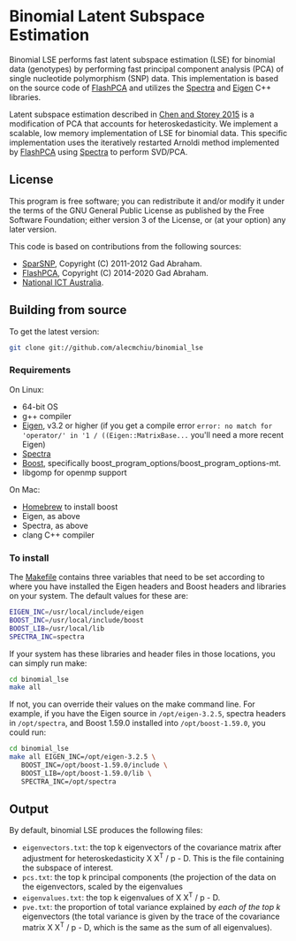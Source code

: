 # Binomial Latent Subspace Estimation

Binomial LSE performs fast latent subspace estimation (LSE) for binomial data (genotypes) by performing fast principal component analysis (PCA) of single nucleotide
polymorphism (SNP) data. This implementation is based on the source code of [FlashPCA](https://github.com/gabraham/flashpca) and utilizes the [Spectra](https://github.com/yixuan/spectra/) and [Eigen](http://eigen.tuxfamily.org/) C++ libraries.

Latent subspace estimation described in [Chen and Storey 2015](https://arxiv.org/abs/1510.03497) is a modification of PCA that accounts for heteroskedasticity. We implement a scalable, low memory implementation of LSE for binomial data. This specific implementation uses the iteratively restarted Arnoldi method implemented by [FlashPCA](https://github.com/gabraham/flashpca) using [Spectra](https://github.com/yixuan/spectra/) to perform SVD/PCA.

## License
This program is free software; you can redistribute it and/or modify
it under the terms of the GNU General Public License as published by
the Free Software Foundation; either version 3 of the License, or
(at your option) any later version.

This code is based on contributions from the following sources:
* [SparSNP](https://github.com/gabraham/SparSNP), Copyright (C) 2011-2012 Gad Abraham.
* [FlashPCA](https://github.com/gabraham/flashpca), Copyright (C) 2014-2020 Gad Abraham.
* [National ICT Australia](http://www.nicta.com.au).

## Building from source

To get the latest version:
   ```bash
   git clone git://github.com/alecmchiu/binomial_lse
   ```

### Requirements

On Linux:

* 64-bit OS
* g++ compiler
* [Eigen](http://eigen.tuxfamily.org), v3.2 or higher
   (if you get a compile error ``error: no match for 'operator/' in '1 / ((Eigen::MatrixBase...`` you'll need a more recent Eigen)
* [Spectra](https://github.com/yixuan/spectra/)
* [Boost](http://www.boost.org/), specifically boost_program_options/boost_program_options-mt.
* libgomp for openmp support

On Mac:

* [Homebrew](http://brew.sh) to install boost
* Eigen, as above
* Spectra, as above
* clang C++ compiler

### To install

The [Makefile](Makefile) contains three variables that need to be set according to where you have installed the Eigen
headers and Boost headers and libraries on your system. The default values for these are: 
   ```bash
   EIGEN_INC=/usr/local/include/eigen
   BOOST_INC=/usr/local/include/boost
   BOOST_LIB=/usr/local/lib
   SPECTRA_INC=spectra
   ```
   
 If your system has these libraries and header files in those locations, you can simply run make:
   ```bash
   cd binomial_lse
   make all
   ```
   
 If not, you can override their values on the make command line. For example,
 if you have the Eigen source in `/opt/eigen-3.2.5`, spectra headers in
 `/opt/spectra`, and Boost 1.59.0 installed into `/opt/boost-1.59.0`, you could run: 
   ```bash
   cd binomial_lse
   make all EIGEN_INC=/opt/eigen-3.2.5 \
      BOOST_INC=/opt/boost-1.59.0/include \
      BOOST_LIB=/opt/boost-1.59.0/lib \
      SPECTRA_INC=/opt/spectra
   ```

## Output

By default, binomial LSE produces the following files:

* `eigenvectors.txt`: the top k eigenvectors of the covariance matrix after adjustment for heteroskedasticity X X<sup>T</sup> / p - D. This is the file containing the subspace of interest.
* `pcs.txt`: the top k principal components (the projection of the data on the
eigenvectors, scaled by the eigenvalues
* `eigenvalues.txt`: the top k eigenvalues of X X<sup>T</sup> / p - D.
* `pve.txt`: the proportion of total variance explained by *each of the top k*
   eigenvectors (the total variance is given by the trace of the covariance
   matrix X X<sup>T</sup> / p - D, which is the same as the sum of all eigenvalues).
